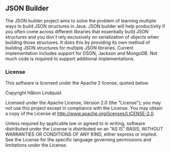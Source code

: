 ## JSON Builder

The JSON builder project aims to solve the problem of learning multiple ways to build JSON structures in Java. JSON builder will help productivity if you often come across different libraries that essentially build JSON structures and you don`t rely exclusively on serialization of objects when building those structures. It does this by providing its own method of building JSON structures for multiple JSON libraries.
Current implementation includes support for GSON, Jackson and MongoDB. Not much code is required to support additional implementations. 

### License

This software is licensed under the Apache 2 license, quoted below.

Copyright Håkon Lindquist

Licensed under the Apache License, Version 2.0 (the "License"); you may not use this project except in compliance with the License. You may obtain a copy of the License at http://www.apache.org/licenses/LICENSE-2.0.

Unless required by applicable law or agreed to in writing, software distributed under the License is distributed on an "AS IS" BASIS, WITHOUT WARRANTIES OR CONDITIONS OF ANY KIND, either express or implied. See the License for the specific language governing permissions and limitations under the License.